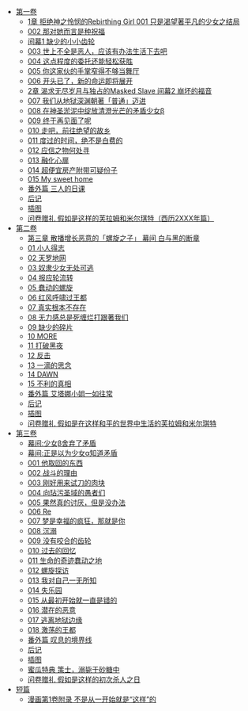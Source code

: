 - [第一卷](/「凭你也想讨伐魔王？」被勇者小队逐出队伍，只好在王都自在过活(你这种家伙别想打赢魔王)-作者：kiki/第一卷)
  - [1章 拒绝神之怜悯的Rebirthing Girl 001 只是渴望著平凡的少女之结局](/「凭你也想讨伐魔王？」被勇者小队逐出队伍，只好在王都自在过活(你这种家伙别想打赢魔王)-作者：kiki/第一卷/1章%20拒绝神之怜悯的Rebirthing%20Girl%20001%20只是渴望著平凡的少女之结局.md)
  - [002 那对她而言是种祝福](/「凭你也想讨伐魔王？」被勇者小队逐出队伍，只好在王都自在过活(你这种家伙别想打赢魔王)-作者：kiki/第一卷/002%20那对她而言是种祝福.md)
  - [间幕1 缺少的小小齿轮](/「凭你也想讨伐魔王？」被勇者小队逐出队伍，只好在王都自在过活(你这种家伙别想打赢魔王)-作者：kiki/第一卷/间幕1%20缺少的小小齿轮.md)
  - [003 世上不全是恶人，应该有办法生活下去吧](/「凭你也想讨伐魔王？」被勇者小队逐出队伍，只好在王都自在过活(你这种家伙别想打赢魔王)-作者：kiki/第一卷/003%20世上不全是恶人，应该有办法生活下去吧.md)
  - [004 这点程度的委托还能轻松获胜](/「凭你也想讨伐魔王？」被勇者小队逐出队伍，只好在王都自在过活(你这种家伙别想打赢魔王)-作者：kiki/第一卷/004%20这点程度的委托还能轻松获胜.md)
  - [005 你这家伙的手掌窄得不够当舞厅](/「凭你也想讨伐魔王？」被勇者小队逐出队伍，只好在王都自在过活(你这种家伙别想打赢魔王)-作者：kiki/第一卷/005%20你这家伙的手掌窄得不够当舞厅.md)
  - [006 开头已了，新的命运即将展开](/「凭你也想讨伐魔王？」被勇者小队逐出队伍，只好在王都自在过活(你这种家伙别想打赢魔王)-作者：kiki/第一卷/006%20开头已了，新的命运即将展开.md)
  - [2章 渴求无尽岁月与独占的Masked Slave 间幕2 崩坏的福音](/「凭你也想讨伐魔王？」被勇者小队逐出队伍，只好在王都自在过活(你这种家伙别想打赢魔王)-作者：kiki/第一卷/2章%20渴求无尽岁月与独占的Masked%20Slave%20间幕2%20崩坏的福音.md)
  - [007 我们从地狱深渊朝著「普通」迈进](/「凭你也想讨伐魔王？」被勇者小队逐出队伍，只好在王都自在过活(你这种家伙别想打赢魔王)-作者：kiki/第一卷/007%20我们从地狱深渊朝著「普通」迈进.md)
  - [008 在神圣淤泥中绽放清澄光芒的矛盾少女β](/「凭你也想讨伐魔王？」被勇者小队逐出队伍，只好在王都自在过活(你这种家伙别想打赢魔王)-作者：kiki/第一卷/008%20在神圣淤泥中绽放清澄光芒的矛盾少女β.md)
  - [009 终于再见面了呢](/「凭你也想讨伐魔王？」被勇者小队逐出队伍，只好在王都自在过活(你这种家伙别想打赢魔王)-作者：kiki/第一卷/009%20终于再见面了呢.md)
  - [010 走吧，前往绝望的故乡](/「凭你也想讨伐魔王？」被勇者小队逐出队伍，只好在王都自在过活(你这种家伙别想打赢魔王)-作者：kiki/第一卷/010%20走吧，前往绝望的故乡.md)
  - [011 度过的时间，绝不是白费的](/「凭你也想讨伐魔王？」被勇者小队逐出队伍，只好在王都自在过活(你这种家伙别想打赢魔王)-作者：kiki/第一卷/011%20度过的时间，绝不是白费的.md)
  - [012 应信之物何处寻](/「凭你也想讨伐魔王？」被勇者小队逐出队伍，只好在王都自在过活(你这种家伙别想打赢魔王)-作者：kiki/第一卷/012%20应信之物何处寻.md)
  - [013 融化心扉](/「凭你也想讨伐魔王？」被勇者小队逐出队伍，只好在王都自在过活(你这种家伙别想打赢魔王)-作者：kiki/第一卷/013%20融化心扉.md)
  - [014 超便宜房产附带可疑份子](/「凭你也想讨伐魔王？」被勇者小队逐出队伍，只好在王都自在过活(你这种家伙别想打赢魔王)-作者：kiki/第一卷/014%20超便宜房产附带可疑份子.md)
  - [015 My sweet home](/「凭你也想讨伐魔王？」被勇者小队逐出队伍，只好在王都自在过活(你这种家伙别想打赢魔王)-作者：kiki/第一卷/015%20My%20sweet%20home.md)
  - [番外篇 三人的日课](/「凭你也想讨伐魔王？」被勇者小队逐出队伍，只好在王都自在过活(你这种家伙别想打赢魔王)-作者：kiki/第一卷/番外篇%20三人的日课.md)
  - [后记](/「凭你也想讨伐魔王？」被勇者小队逐出队伍，只好在王都自在过活(你这种家伙别想打赢魔王)-作者：kiki/第一卷/后记.md)
  - [插图](/「凭你也想讨伐魔王？」被勇者小队逐出队伍，只好在王都自在过活(你这种家伙别想打赢魔王)-作者：kiki/第一卷/插图.md)
  - [问卷赠礼 假如是这样的芙拉姆和米尔琪特（西历2XXX年篇）](/「凭你也想讨伐魔王？」被勇者小队逐出队伍，只好在王都自在过活(你这种家伙别想打赢魔王)-作者：kiki/第一卷/问卷赠礼%20假如是这样的芙拉姆和米尔琪特（西历2XXX年篇）.md)
- [第二卷](/「凭你也想讨伐魔王？」被勇者小队逐出队伍，只好在王都自在过活(你这种家伙别想打赢魔王)-作者：kiki/第二卷)
  - [第三章 散播增长恶意的「螺旋之子」 幕间 白与黑的断章](/「凭你也想讨伐魔王？」被勇者小队逐出队伍，只好在王都自在过活(你这种家伙别想打赢魔王)-作者：kiki/第二卷/第三章%20散播增长恶意的「螺旋之子」%20幕间%20白与黑的断章.md)
  - [01 小人得志](/「凭你也想讨伐魔王？」被勇者小队逐出队伍，只好在王都自在过活(你这种家伙别想打赢魔王)-作者：kiki/第二卷/01%20小人得志.md)
  - [02 天罗地网](/「凭你也想讨伐魔王？」被勇者小队逐出队伍，只好在王都自在过活(你这种家伙别想打赢魔王)-作者：kiki/第二卷/02%20天罗地网.md)
  - [03 奴隶少女无处可逃](/「凭你也想讨伐魔王？」被勇者小队逐出队伍，只好在王都自在过活(你这种家伙别想打赢魔王)-作者：kiki/第二卷/03%20奴隶少女无处可逃.md)
  - [04 报应轮流转](/「凭你也想讨伐魔王？」被勇者小队逐出队伍，只好在王都自在过活(你这种家伙别想打赢魔王)-作者：kiki/第二卷/04%20报应轮流转.md)
  - [05 蠢动的螺旋](/「凭你也想讨伐魔王？」被勇者小队逐出队伍，只好在王都自在过活(你这种家伙别想打赢魔王)-作者：kiki/第二卷/05%20蠢动的螺旋.md)
  - [06 红风呼啸过王都](/「凭你也想讨伐魔王？」被勇者小队逐出队伍，只好在王都自在过活(你这种家伙别想打赢魔王)-作者：kiki/第二卷/06%20红风呼啸过王都.md)
  - [07 真实根本不存在](/「凭你也想讨伐魔王？」被勇者小队逐出队伍，只好在王都自在过活(你这种家伙别想打赢魔王)-作者：kiki/第二卷/07%20真实根本不存在.md)
  - [08 无力感总是死缠烂打跟著我们](/「凭你也想讨伐魔王？」被勇者小队逐出队伍，只好在王都自在过活(你这种家伙别想打赢魔王)-作者：kiki/第二卷/08%20无力感总是死缠烂打跟著我们.md)
  - [09 缺少的碎片](/「凭你也想讨伐魔王？」被勇者小队逐出队伍，只好在王都自在过活(你这种家伙别想打赢魔王)-作者：kiki/第二卷/09%20缺少的碎片.md)
  - [10 MORE](/「凭你也想讨伐魔王？」被勇者小队逐出队伍，只好在王都自在过活(你这种家伙别想打赢魔王)-作者：kiki/第二卷/10%20MORE.md)
  - [11 打破黑夜](/「凭你也想讨伐魔王？」被勇者小队逐出队伍，只好在王都自在过活(你这种家伙别想打赢魔王)-作者：kiki/第二卷/11%20打破黑夜.md)
  - [12 反击](/「凭你也想讨伐魔王？」被勇者小队逐出队伍，只好在王都自在过活(你这种家伙别想打赢魔王)-作者：kiki/第二卷/12%20反击.md)
  - [13 一滴的思念](/「凭你也想讨伐魔王？」被勇者小队逐出队伍，只好在王都自在过活(你这种家伙别想打赢魔王)-作者：kiki/第二卷/13%20一滴的思念.md)
  - [14 DAWN](/「凭你也想讨伐魔王？」被勇者小队逐出队伍，只好在王都自在过活(你这种家伙别想打赢魔王)-作者：kiki/第二卷/14%20DAWN.md)
  - [15 不利的真相](/「凭你也想讨伐魔王？」被勇者小队逐出队伍，只好在王都自在过活(你这种家伙别想打赢魔王)-作者：kiki/第二卷/15%20不利的真相.md)
  - [番外篇 艾塔娜小姐一如往常](/「凭你也想讨伐魔王？」被勇者小队逐出队伍，只好在王都自在过活(你这种家伙别想打赢魔王)-作者：kiki/第二卷/番外篇%20艾塔娜小姐一如往常.md)
  - [后记](/「凭你也想讨伐魔王？」被勇者小队逐出队伍，只好在王都自在过活(你这种家伙别想打赢魔王)-作者：kiki/第二卷/后记.md)
  - [插图](/「凭你也想讨伐魔王？」被勇者小队逐出队伍，只好在王都自在过活(你这种家伙别想打赢魔王)-作者：kiki/第二卷/插图.md)
  - [问卷赠礼 假如是在这样和平的世界中生活的芙拉姆和米尔琪特](/「凭你也想讨伐魔王？」被勇者小队逐出队伍，只好在王都自在过活(你这种家伙别想打赢魔王)-作者：kiki/第二卷/问卷赠礼%20假如是在这样和平的世界中生活的芙拉姆和米尔琪特.md)
- [第三卷](/「凭你也想讨伐魔王？」被勇者小队逐出队伍，只好在王都自在过活(你这种家伙别想打赢魔王)-作者：kiki/第三卷)
  - [幕间:少女β舍弃了矛盾](/「凭你也想讨伐魔王？」被勇者小队逐出队伍，只好在王都自在过活(你这种家伙别想打赢魔王)-作者：kiki/第三卷/幕间:少女β舍弃了矛盾.md)
  - [幕间:正是以为少女α知道矛盾](/「凭你也想讨伐魔王？」被勇者小队逐出队伍，只好在王都自在过活(你这种家伙别想打赢魔王)-作者：kiki/第三卷/幕间:正是以为少女α知道矛盾.md)
  - [001 他取回的东西](/「凭你也想讨伐魔王？」被勇者小队逐出队伍，只好在王都自在过活(你这种家伙别想打赢魔王)-作者：kiki/第三卷/001%20他取回的东西.md)
  - [002 战斗的理由](/「凭你也想讨伐魔王？」被勇者小队逐出队伍，只好在王都自在过活(你这种家伙别想打赢魔王)-作者：kiki/第三卷/002%20战斗的理由.md)
  - [003 刚好用来试刀的肉块](/「凭你也想讨伐魔王？」被勇者小队逐出队伍，只好在王都自在过活(你这种家伙别想打赢魔王)-作者：kiki/第三卷/003%20刚好用来试刀的肉块.md)
  - [004 向玷污圣域的愚者们](/「凭你也想讨伐魔王？」被勇者小队逐出队伍，只好在王都自在过活(你这种家伙别想打赢魔王)-作者：kiki/第三卷/004%20向玷污圣域的愚者们.md)
  - [005 果然真的讨厌，但是没办法](/「凭你也想讨伐魔王？」被勇者小队逐出队伍，只好在王都自在过活(你这种家伙别想打赢魔王)-作者：kiki/第三卷/005%20果然真的讨厌，但是没办法.md)
  - [006 Re](/「凭你也想讨伐魔王？」被勇者小队逐出队伍，只好在王都自在过活(你这种家伙别想打赢魔王)-作者：kiki/第三卷/006%20Re.md)
  - [007 梦是幸福的疯狂，那就是你](/「凭你也想讨伐魔王？」被勇者小队逐出队伍，只好在王都自在过活(你这种家伙别想打赢魔王)-作者：kiki/第三卷/007%20梦是幸福的疯狂，那就是你.md)
  - [008 沉溺](/「凭你也想讨伐魔王？」被勇者小队逐出队伍，只好在王都自在过活(你这种家伙别想打赢魔王)-作者：kiki/第三卷/008%20沉溺.md)
  - [009 没有咬合的齿轮](/「凭你也想讨伐魔王？」被勇者小队逐出队伍，只好在王都自在过活(你这种家伙别想打赢魔王)-作者：kiki/第三卷/009%20没有咬合的齿轮.md)
  - [010 过去的回忆](/「凭你也想讨伐魔王？」被勇者小队逐出队伍，只好在王都自在过活(你这种家伙别想打赢魔王)-作者：kiki/第三卷/010%20过去的回忆.md)
  - [011 生命的奇迹蠢动之地](/「凭你也想讨伐魔王？」被勇者小队逐出队伍，只好在王都自在过活(你这种家伙别想打赢魔王)-作者：kiki/第三卷/011%20生命的奇迹蠢动之地.md)
  - [012 螺旋探访](/「凭你也想讨伐魔王？」被勇者小队逐出队伍，只好在王都自在过活(你这种家伙别想打赢魔王)-作者：kiki/第三卷/012%20螺旋探访.md)
  - [013 我对自己一无所知](/「凭你也想讨伐魔王？」被勇者小队逐出队伍，只好在王都自在过活(你这种家伙别想打赢魔王)-作者：kiki/第三卷/013%20我对自己一无所知.md)
  - [014 失乐园](/「凭你也想讨伐魔王？」被勇者小队逐出队伍，只好在王都自在过活(你这种家伙别想打赢魔王)-作者：kiki/第三卷/014%20失乐园.md)
  - [015 从最初开始就一直是错的](/「凭你也想讨伐魔王？」被勇者小队逐出队伍，只好在王都自在过活(你这种家伙别想打赢魔王)-作者：kiki/第三卷/015%20从最初开始就一直是错的.md)
  - [016 潜在的恶意](/「凭你也想讨伐魔王？」被勇者小队逐出队伍，只好在王都自在过活(你这种家伙别想打赢魔王)-作者：kiki/第三卷/016%20潜在的恶意.md)
  - [017 逃离地狱边缘](/「凭你也想讨伐魔王？」被勇者小队逐出队伍，只好在王都自在过活(你这种家伙别想打赢魔王)-作者：kiki/第三卷/017%20逃离地狱边缘.md)
  - [018 激荡的王都](/「凭你也想讨伐魔王？」被勇者小队逐出队伍，只好在王都自在过活(你这种家伙别想打赢魔王)-作者：kiki/第三卷/018%20激荡的王都.md)
  - [番外篇 叹息的境界线](/「凭你也想讨伐魔王？」被勇者小队逐出队伍，只好在王都自在过活(你这种家伙别想打赢魔王)-作者：kiki/第三卷/番外篇%20叹息的境界线.md)
  - [后记](/「凭你也想讨伐魔王？」被勇者小队逐出队伍，只好在王都自在过活(你这种家伙别想打赢魔王)-作者：kiki/第三卷/后记.md)
  - [插图](/「凭你也想讨伐魔王？」被勇者小队逐出队伍，只好在王都自在过活(你这种家伙别想打赢魔王)-作者：kiki/第三卷/插图.md)
  - [蜜瓜特典 策士，溺毙于砂糖中](/「凭你也想讨伐魔王？」被勇者小队逐出队伍，只好在王都自在过活(你这种家伙别想打赢魔王)-作者：kiki/第三卷/蜜瓜特典%20策士，溺毙于砂糖中.md)
  - [问卷赠礼 假如是这样的初次杀人之日](/「凭你也想讨伐魔王？」被勇者小队逐出队伍，只好在王都自在过活(你这种家伙别想打赢魔王)-作者：kiki/第三卷/问卷赠礼%20假如是这样的初次杀人之日.md)
- [短篇](/「凭你也想讨伐魔王？」被勇者小队逐出队伍，只好在王都自在过活(你这种家伙别想打赢魔王)-作者：kiki/短篇)
  - [漫画第1卷附录 不是从一开始就是“这样”的](/「凭你也想讨伐魔王？」被勇者小队逐出队伍，只好在王都自在过活(你这种家伙别想打赢魔王)-作者：kiki/短篇/漫画第1卷附录%20不是从一开始就是“这样”的.md)
